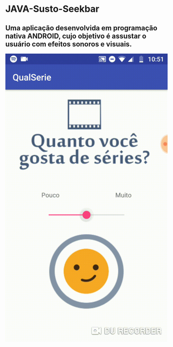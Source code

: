 # JAVA-Susto-Seekbar
## Uma aplicação desenvolvida em programação nativa ANDROID, cujo objetivo é assustar o usuário com efeitos sonoros e visuais.

![](gif-susto.gif)
